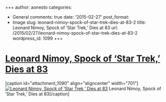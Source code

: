 +++
author: aonesto
categories:
- General
comments: true
date: '2015-02-27'
post_format:
- Image
slug: leonard-nimoy-spock-of-star-trek-dies-at-83-2
title: Leonard Nimoy, Spock of ‘Star Trek,’ Dies at 83
url: /2015/02/27/leonard-nimoy-spock-of-star-trek-dies-at-83-2
wordpress_id: 1099
+++


# [Leonard Nimoy, Spock of ‘Star Trek,’ Dies at 83](http://technology.razorfish.com/?p=1099)



[caption id="attachment_1090" align="aligncenter" width="701"][![Leonard Nimoy, Spock of ‘Star Trek,’ Dies at 83](/uploads/2015/02/nimoy-banner-Blog.jpg)](/uploads/2015/02/nimoy-banner-Blog.jpg) Leonard Nimoy, Spock of ‘Star Trek,’ Dies at 83[/caption]
